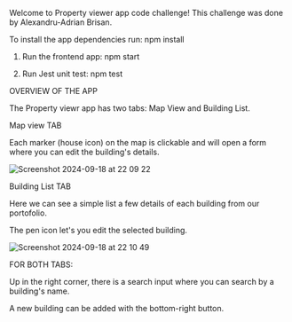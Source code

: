 Welcome to Property viewer app code challenge! This challenge was done by Alexandru-Adrian Brisan.

To install the app dependencies run:
  npm install

1. Run the frontend app:
   npm start

2. Run Jest unit test:
   npm test

OVERVIEW OF THE APP

The Property viewr app has two tabs: Map View and Building List.

Map view TAB

Each marker (house icon) on the map is clickable and will open a form where you can edit the building's details.

![Screenshot 2024-09-18 at 22 09 22](https://github.com/user-attachments/assets/27292eba-a541-497b-9c42-bc6554341717)

Building List TAB

Here we can see a simple list a few details of each building from our portofolio.

The pen icon let's you edit the selected building.

![Screenshot 2024-09-18 at 22 10 49](https://github.com/user-attachments/assets/14d3aa03-4212-490d-b52e-cfc68e3c3c62)

FOR BOTH TABS:

Up in the right corner, there is a search input where you can search by a building's name.

A new building can be added with the bottom-right button.
